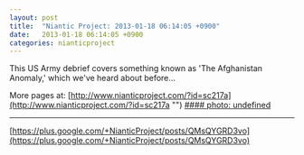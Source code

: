 ```yaml
---
layout: post
title:  "Niantic Project: 2013-01-18 06:14:05 +0900"
date:   2013-01-18 06:14:05 +0900
categories: nianticproject
---
```

This US Army debrief covers something known as 'The Afghanistan Anomaly,' which we've heard about before...

More pages at:
[http://www.nianticproject.com/?id=sc217a](http://www.nianticproject.com/?id=sc217a "")
[#### photo: undefined](https://lh5.googleusercontent.com/-MPlSEadl2Ts/UPhSwQbnpEI/AAAAAAAAcxs/hoMXVC_UGTQ/w1200-h1597/johnsonDOD1.jpg "")
- - -
[https://plus.google.com/+NianticProject/posts/QMsQYGRD3vo](https://plus.google.com/+NianticProject/posts/QMsQYGRD3vo)
